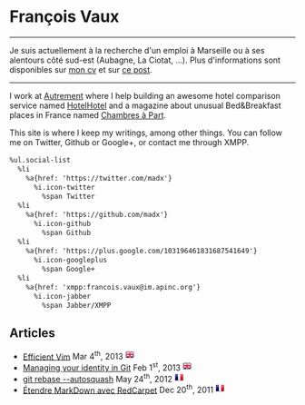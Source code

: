François Vaux
=============

---

Je suis actuellement à la recherche d'un emploi à Marseille ou à ses
alentours côté sud-est (Aubagne, La Ciotat, …). Plus d'informations sont disponibles sur
[mon cv](/cv.html) et sur [ce post](/articles/nouvelles_opportunites.html).

---

I work at [Autrement](http://autrementleblog.fr/) where I help building an
awesome hotel comparison service named [HotelHotel](http://hotelhotel.com/) and
a magazine about unusual Bed&Breakfast places in France named
[Chambres à Part](http://chambresapart.fr).

This site is where I keep my writings, among other things. You can follow me on
Twitter, Github or Google+, or contact me through XMPP.

``` #haml
%ul.social-list
  %li
    %a{href: 'https://twitter.com/madx'}
      %i.icon-twitter
        %span Twitter
  %li
    %a{href: 'https://github.com/madx'}
      %i.icon-github
        %span Github
  %li
    %a{href: 'https://plus.google.com/103196461831687541649'}
      %i.icon-googleplus
        %span Google+
  %li
    %a{href: 'xmpp:francois.vaux@im.apinc.org'}
      %i.icon-jabber
        %span Jabber/XMPP
```

Articles
--------

* [Efficient Vim](/articles/efficient_vim.html)
  <span class="date">Mar 4<sup>th</sup>, 2013</span>
  ![en](/media/flag_en.png)
* [Managing your identity in Git](/articles/managing_your_identity_in_git.html)
  <span class="date">Feb 1<sup>st</sup>, 2013</span>
  ![en](/media/flag_en.png)
* [git rebase --autosquash](/articles/git_rebase_autosquash.html)
  <span class="date">May 24<sup>th</sup>, 2012</span>
  ![fr](/media/flag_fr.png)
* [Étendre MarkDown avec RedCarpet](/articles/etendre_markdown_redcarpet.html)
  <span class="date">Dec 20<sup>th</sup>, 2011</span>
  ![fr](/media/flag_fr.png)
